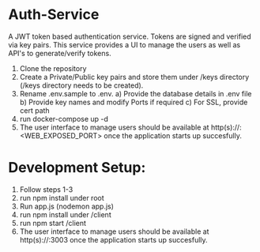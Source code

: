 # Auth-Service

A JWT token based authentication service. Tokens are signed and verified via key pairs. This service provides a UI to manage the users as well as API's to generate/verify tokens.   

1. Clone the repository
2. Create a Private/Public key pairs and store them under /keys directory (/keys directory needs to be created). 
3. Rename .env.sample to .env.
   a) Provide the database details in .env file
   b) Provide key names and modify Ports if required
   c) For SSL, provide cert path   
4. run docker-compose up -d   
5. The user interface to manage users should be available at http(s)://<hostname>:<WEB_EXPOSED_PORT> once the application starts up succesfully. 

# Development Setup:
1. Follow steps 1-3
2. run npm install under root
3. Run app.js (nodemon app.js)
4. run npm install under /client
5. run npm start /client
6. The user interface to manage users should be available at http(s)://<hostname>:3003 once the application starts up succesfully. 
  


